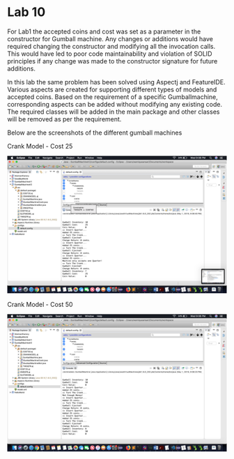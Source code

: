 # Lab 10

For Lab1 the accepted coins and cost was set as a parameter in the constructor for Gumball machine. Any changes or additions would have required changing the constructor and modifying all the invocation calls. This would have led to poor code maintainability and violation of SOLID principles if any change was made to the constructor signature for future additions.

In this lab the same problem has been solved using Aspectj and FeatureIDE. Various aspects are created for supporting different types of models and accepted coins. Based on the requirement of a specific Gumballmachine, corresponding aspects can be added without modifying any existing code. The required classes will be added in the main package and other classes will be removed as per the requirement. 

Below are the screenshots of the different gumball machines

Crank Model - Cost 25

![alt text](https://github.com/megha-31/cmpe202/blob/master/lab10/output/crankcost25_1.png)

Crank Model - Cost 50

![alt text](https://github.com/megha-31/cmpe202/blob/master/lab10/output/crankcost50_1.png)
